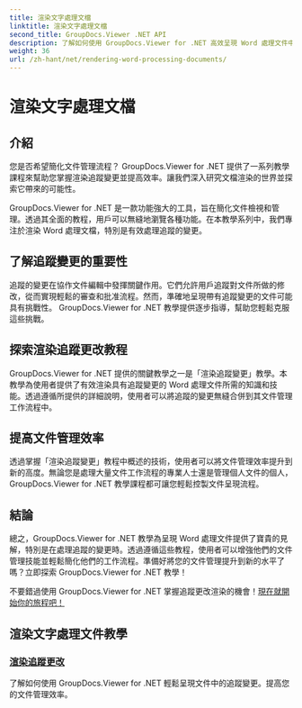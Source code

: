 ```yaml
---
title: 渲染文字處理文檔
linktitle: 渲染文字處理文檔
second_title: GroupDocs.Viewer .NET API
description: 了解如何使用 GroupDocs.Viewer for .NET 高效呈現 Word 處理文件中的追蹤變更。提升您的文件管理技能。
weight: 36
url: /zh-hant/net/rendering-word-processing-documents/
---
```


# 渲染文字處理文檔


## 介紹

您是否希望簡化文件管理流程？ GroupDocs.Viewer for .NET 提供了一系列教學課程來幫助您掌握渲染追蹤變更並提高效率。讓我們深入研究文檔渲染的世界並探索它帶來的可能性。

GroupDocs.Viewer for .NET 是一款功能強大的工具，旨在簡化文件檢視和管理。透過其全面的教程，用戶可以無縫地瀏覽各種功能。在本教學系列中，我們專注於渲染 Word 處理文檔，特別是有效處理追蹤的變更。

## 了解追蹤變更的重要性

追蹤的變更在協作文件編輯中發揮關鍵作用。它們允許用戶追蹤對文件所做的修改，從而實現輕鬆的審查和批准流程。然而，準確地呈現帶有追蹤變更的文件可能具有挑戰性。 GroupDocs.Viewer for .NET 教學提供逐步指導，幫助您輕鬆克服這些挑戰。

## 探索渲染追蹤更改教程

GroupDocs.Viewer for .NET 提供的關鍵教學之一是「渲染追蹤變更」教學。本教學為使用者提供了有效渲染具有追蹤變更的 Word 處理文件所需的知識和技能。透過遵循所提供的詳細說明，使用者可以將追蹤的變更無縫合併到其文件管理工作流程中。

## 提高文件管理效率

透過掌握「渲染追蹤變更」教程中概述的技術，使用者可以將文件管理效率提升到新的高度。無論您是處理大量文件工作流程的專業人士還是管理個人文件的個人，GroupDocs.Viewer for .NET 教學課程都可讓您輕鬆控製文件呈現流程。

## 結論

總之，GroupDocs.Viewer for .NET 教學為呈現 Word 處理文件提供了寶貴的見解，特別是在處理追蹤的變更時。透過遵循這些教程，使用者可以增強他們的文件管理技能並輕鬆簡化他們的工作流程。準備好將您的文件管理提升到新的水平了嗎？立即探索 GroupDocs.Viewer for .NET 教學！

不要錯過使用 GroupDocs.Viewer for .NET 掌握追蹤更改渲染的機會！[現在就開始你的旅程吧！](./render-tracked-changes/)
## 渲染文字處理文件教學
### [渲染追蹤更改](./render-tracked-changes/)
了解如何使用 GroupDocs.Viewer for .NET 輕鬆呈現文件中的追蹤變更。提高您的文件管理效率。